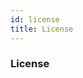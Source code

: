 ```yaml
---
id: license
title: License
---
```


### License

<!-- This project is licensed under the MIT License. See the [LICENSE](../LICENSE) file for details. -->
